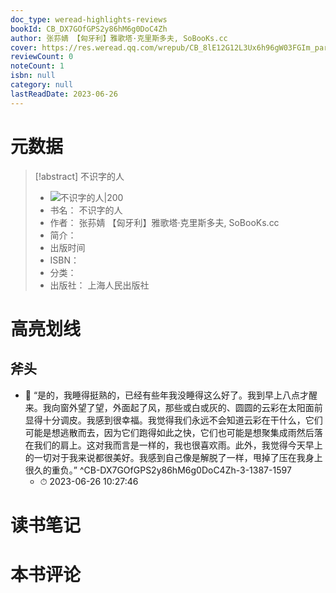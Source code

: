 ```yaml
---
doc_type: weread-highlights-reviews
bookId: CB_DX7GOfGPS2y86hM6g0DoC4Zh
author: 张荪婧 【匈牙利】雅歌塔·克里斯多夫, SoBooKs.cc
cover: https://res.weread.qq.com/wrepub/CB_8lE12G12L3Ux6h96gW03FGIm_parsecover
reviewCount: 0
noteCount: 1
isbn: null
category: null
lastReadDate: 2023-06-26
---
```

# 元数据
> [!abstract] 不识字的人
> - ![ 不识字的人|200](https://res.weread.qq.com/wrepub/CB_8lE12G12L3Ux6h96gW03FGIm_parsecover)
> - 书名： 不识字的人
> - 作者： 张荪婧 【匈牙利】雅歌塔·克里斯多夫, SoBooKs.cc
> - 简介： 
> - 出版时间 
> - ISBN： 
> - 分类： 
> - 出版社： 上海人民出版社

# 高亮划线

## 斧头


- 📌 “是的，我睡得挺熟的，已经有些年我没睡得这么好了。我到早上八点才醒来。我向窗外望了望，外面起了风，那些或白或灰的、圆圆的云彩在太阳面前显得十分调皮。我感到很幸福。我觉得我们永远不会知道云彩在干什么，它们可能是想逃散而去，因为它们跑得如此之快，它们也可能是想聚集成雨然后落在我们的肩上。这对我而言是一样的，我也很喜欢雨。此外，我觉得今天早上的一切对于我来说都很美好。我感到自己像是解脱了一样，甩掉了压在我身上很久的重负。” ^CB-DX7GOfGPS2y86hM6g0DoC4Zh-3-1387-1597
    - ⏱ 2023-06-26 10:27:46 
# 读书笔记

# 本书评论
